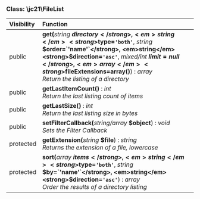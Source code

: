 

### Class: \jc21\FileList

| Visibility | Function |
|:-----------|:---------|
| public | <strong>get(</strong><em>string</em> <strong>$directory</strong>, <em>string</em> <strong>$type=`'both'`</strong>, <em>string</em> <strong>$order=`'name'`</strong>, <em>string</em> <strong>$direction=`'asc'`</strong>, <em>mixed/int</em> <strong>$limit=null</strong>, <em>array</em> <strong>$fileExtensions=array()</strong>)</strong> : <em>array</em><br /><em>Return the listing of a directory</em> |
| public | <strong>getLastItemCount()</strong> : <em>int</em><br /><em>Return the last listing count of items</em> |
| public | <strong>getLastSize()</strong> : <em>int</em><br /><em>Return the last listing size in bytes</em> |
| public | <strong>setFilterCallback(</strong><em>string/array</em> <strong>$object</strong>)</strong> : <em>void</em><br /><em>Sets the Filter Callback</em> |
| protected | <strong>getExtension(</strong><em>string</em> <strong>$file</strong>)</strong> : <em>string</em><br /><em>Returns the extension of a file, lowercase</em> |
| protected | <strong>sort(</strong><em>array</em> <strong>$items</strong>, <em>string</em> <strong>$type=`'both'`</strong>, <em>string</em> <strong>$by=`'name'`</strong>, <em>string</em> <strong>$direction=`'asc'`</strong>)</strong> : <em>array</em><br /><em>Order the results of a directory listing</em> |

